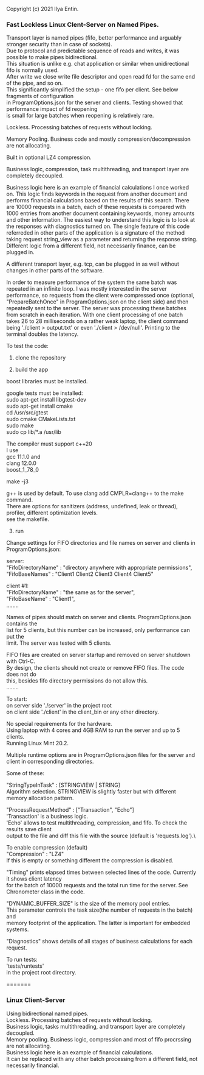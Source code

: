 Copyright (c) 2021 Ilya Entin.

### Fast Lockless Linux Clent-Server on Named Pipes.

Transport layer is named pipes (fifo, better performance and arguably stronger security than in case of sockets).\
Due to protocol and predictable sequence of reads and writes, it was possible to make pipes bidirectional.\
This situation is unlike e.g. chat application or similar when unidirectional fifo is normally used.\
After write we close write file descriptor and open read fd for the same end of the pipe, and so on.\
This significantly simplified the setup - one fifo per client. See below fragments of configuration\
in ProgramOptions.json for the server and clients. Testing showed that performance impact of fd reopening\
is small for large batches when reopening is relatively rare.

Lockless. Processing batches of requests without locking.

Memory Pooling. Business code and mostly compression/decompression are not allocating.

Built in optional LZ4 compression.

Business logic, compression, task multithreading, and transport layer are completely decoupled.

Business logic here is an example of financial calculations I once worked on. This logic finds keywords in the request from another document and performs financial calculations based on the results of this search. There are 10000 requests in a batch, each of these requests is compared with 1000 entries from another document containing keywords, money amounts and other information. The easiest way to understand this logic is to look at the responses with diagnostics turned on. The single feature of this code referreded in other parts of the application is a signature of the method taking request string_view as a parameter and returning the response string. Different logic from a different field, not necessarily finance, can be plugged in. 

A different transport layer, e.g. tcp, can be plugged in as well without changes in other parts of the software.

In order to measure performance of the system the same batch was repeated in an infinite loop. I was mostly interested in the server performance, so requests from the client were compressed once (optional, "PrepareBatchOnce" in ProgramOptions.json on the client side) and then repeatedly sent to the server. The server was processing these batches from scratch in each iteration. With one client processing of one batch takes 26 to 28 milliseconds on a rather weak laptop, the client command being './client > output.txt' or even './client > /dev/null'. Printing to the terminal doubles the latency.

To test the code:

1. clone the repository

2. build the app

boost libraries must be installed.

google tests must be installed:\
sudo apt-get install libgtest-dev\
sudo apt-get install cmake\
cd /usr/src/gtest\
sudo cmake CMakeLists.txt\
sudo make\
sudo cp lib/*.a /usr/lib

The compiler must support c++20\
I use\
gcc  11.1.0 and\
clang 12.0.0\
boost_1_78_0

make -j3

g++ is used by default. To use clang add CMPLR=clang++ to the make command.\
There are options for sanitizers (address, undefined, leak or thread), profiler, different optimization levels.\
see the makefile.

3. run

Change settings for FIFO directories and file names on server and clients in ProgramOptions.json:

server:\
  "FifoDirectoryName" : "directory anywhere with appropriate permissions",\
  "FifoBaseNames" : "Client1 Client2 Client3 Client4 Client5"

client #1:\
  "FifoDirectoryName" : "the same as for the server",\
  "FifoBaseName" : "Client1",\
  ........

Names of pipes should match on server and clients. ProgramOptions.json contains the\
list for 5 clients, but this number can be increased, only performance can put the\
limit. The server was tested with 5 clients.

FIFO files are created on server startup and removed on server shutdown with Ctrl-C.\
By design, the clients should not create or remove FIFO files. The code does not do\
this, besides fifo directory permissions do not allow this.\
........

To start:\
on server side './server' in the project root\
on client side './client' in the client_bin or any other directory.

No special requirements for the hardware.\
Using laptop with 4 cores and 4GB RAM to run the server and up to 5 clients.\
Running Linux Mint 20.2.

Multiple runtime options are in ProgramOptions.json files for the server and client
in corresponding directories.

Some of these:

"StringTypeInTask" : [STRINGVIEW | STRING]\
Algorithm selection. STRINGVIEW is slightly faster but with different memory allocation pattern.

"ProcessRequestMethod" : ["Transaction", "Echo"]\
'Transaction' is a business logic.\
'Echo' allows to test multithreading, compression, and fifo. To check the results save client\
output to the file and diff this file with the source (default is 'requests.log').\

To enable compression (default)\
"Compression" : "LZ4"\
If this is empty or something different the compression is disabled.

"Timing" prints elapsed times between selected lines of the code. Currently it shows client latency\
for the batch of 10000 requests and the total run time for the server. See Chronometer class in the code.

"DYNAMIC_BUFFER_SIZE" is the size of the memory pool entries.\
This parameter controls the task size(the number of requests in the batch) and\
memory footprint of the application. The latter is important for embedded systems.

"Diagnostics" shows details of all stages of business calculations for each request.

To run tests:\
'tests/runtests'\
in the project root directory.

=======
### Linux Client-Server
Using bidirectional named pipes.\
Lockless. Processing batches of requests  without locking.\
Business logic, tasks multithreading, and transport layer are completely decoupled.\
Memory pooling. Business logic, compression and most of fifo procrssing are not allocating.\
Business logic here is an example of financial calculations.\
It can be replaced with any other batch processing from a different field, not necessarily financial.
